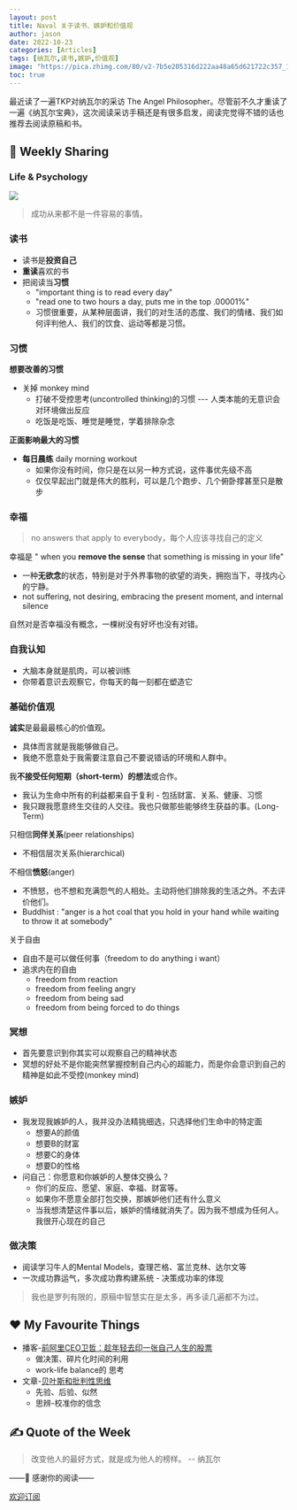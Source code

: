 ```yaml
---
layout: post
title: Naval 关于读书、嫉妒和价值观
author: jason
date: 2022-10-23
categories: [Articles]
tags: [纳瓦尔,读书,嫉妒,价值观]
image: "https://pica.zhimg.com/80/v2-7b5e205316d222aa48a65d621722c357_1440w.webp"
toc: true
---
```

最近读了一遍TKP对纳瓦尔的采访 The Angel Philosopher。尽管前不久才重读了一遍《纳瓦尔宝典》，这次阅读采访手稿还是有很多启发，阅读完觉得不错的话也推荐去阅读原稿和书。

## 🎯 Weekly Sharing

### Life & Psychology

![](https://imgs.zhubai.love/27eee080f12d4db78f9b2059add13b13.png)

> 成功从来都不是一件容易的事情。

### 读书
- 读书是**投资自己**
- **重读**喜欢的书
- 把阅读当**习惯** 
    - "important thing is to read every day"
    - "read one to two hours a day, puts me in the top .00001%"
    - 习惯很重要，从某种层面讲，我们的对生活的态度、我们的情绪、我们如何评判他人、我们的饮食、运动等都是习惯。

### 习惯
**想要改善的习惯**
- 关掉 monkey mind 
    - 打破不受控思考(uncontrolled thinking)的习惯 --- 人类本能的无意识会对环境做出反应
    - 吃饭是吃饭、睡觉是睡觉，学着排除杂念

**正面影响最大的习惯**
- **每日晨练** daily morning workout
    - 如果你没有时间，你只是在以另一种方式说，这件事优先级不高
    - 仅仅早起出门就是伟大的胜利，可以是几个跑步、几个俯卧撑甚至只是散步

### 幸福
> no answers that apply to everybody，每个人应该寻找自己的定义

幸福是 " when you **remove the sense** that something is missing in your life"
- 一种**无欲念**的状态，特别是对于外界事物的欲望的消失，拥抱当下，寻找内心的宁静。
- not suffering, not desiring, embracing the present moment, and internal silence

自然对是否幸福没有概念，一棵树没有好坏也没有对错。

### 自我认知
- 大脑本身就是肌肉，可以被训练
- 你带着意识去观察它，你每天的每一刻都在塑造它

### 基础价值观
**诚实**是最最最核心的价值观。
- 具体而言就是我能够做自己。
- 我绝不愿意处于我需要注意自己不要说错话的环境和人群中。

我**不接受任何短期（short-term）的想法**或合作。
- 我认为生命中所有的利益都来自于复利 - 包括财富、关系、健康、习惯
- 我只跟我愿意终生交往的人交往。我也只做那些能够终生获益的事。(Long-Term)

只相信**同伴关系**(peer relationships)
- 不相信层次关系(hierarchical)

不相信**愤怒**(anger)
- 不愤怒，也不想和充满怨气的人相处。主动将他们排除我的生活之外。不去评价他们。
- Buddhist : "anger is a hot coal that you hold in your hand while waiting to throw it at somebody"

关于自由
- 自由不是可以做任何事（freedom to do anything i want）
- 追求内在的自由
    - freedom from reaction
    - freedom from feeling angry
    - freedom from being sad
    - freedom from being forced to do things

### 冥想
- 首先要意识到你其实可以观察自己的精神状态
- 冥想的好处不是你能突然掌握控制自己内心的超能力，而是你会意识到自己的精神是如此不受控(monkey mind)

### 嫉妒
- 我发现我嫉妒的人，我并没办法精挑细选，只选择他们生命中的特定面
    - 想要A的颜值
    - 想要B的财富
    - 想要C的身体
    - 想要D的性格
- 问自己：你愿意和你嫉妒的人整体交换么？
    - 你们的反应、愿望、家庭、幸福、财富等。
    - 如果你不愿意全部打包交换，那嫉妒他们还有什么意义
    - 当我想清楚这件事以后，嫉妒的情绪就消失了。因为我不想成为任何人。我很开心现在的自己

### 做决策
- 阅读学习牛人的Mental Models，查理芒格、富兰克林、达尔文等
- 一次成功靠运气，多次成功靠构建系统 - 决策成功率的体现

> 我也是罗列有限的，原稿中智慧实在是太多，再多读几遍都不为过。


## ♥️ My Favourite Things
- 播客-[前阿里CEO卫哲：趁年轻去印一张自己人生的股票](https://www.xiaoyuzhoufm.com/episode/634fb5282e5853af9bafcfc5)
    - 做决策、碎片化时间的利用
    - work-life balance的 思考
- 文章-[贝叶斯和批判性思维](https://neilkakkar.com/Bayes-Theorem-Framework-for-Critical-Thinking.html)
    - 先验、后验、似然
    - 思辨-校准你的信念

## ✍️ Quote of the Week
> 改变他人的最好方式，就是成为他人的榜样。 -- 纳瓦尔

——💌 感谢你的阅读——

[欢迎订阅](https://explorer.zhubai.love/)